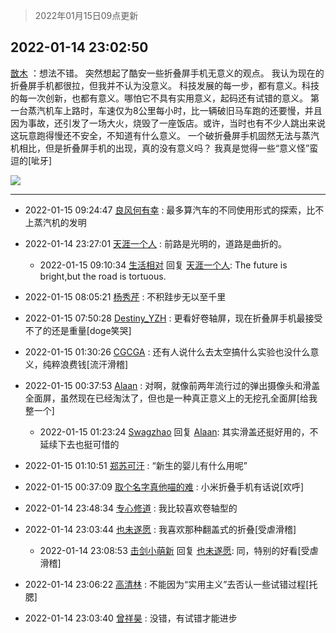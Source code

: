 > 2022年01月15日09点更新
<link rel="stylesheet" href="https://cdn.jsdelivr.net/gh/taotie6/sampleJSON@main/css/photo_show.css">
<meta name="referrer" content="no-referrer" />


 ## 2022-01-14 23:02:50 

 [㪚木](https://www.coolapk.com/feed/32826341?shareKey=NDIzMzRmNjU3MWM5NjFlMTlkZDc~) ：想法不错。
突然想起了酷安一些折叠屏手机无意义的观点。
我认为现在的折叠屏手机都很拉，但我并不认为没意义。
科技发展的每一步，都有意义。科技的每一次创新，也都有意义。哪怕它不具有实用意义，起码还有试错的意义。
第一台蒸汽机车上路时，车速仅为8公里每小时，比一辆破旧马车跑的还要慢<!--break-->，并且因为事故，还引发了一场大火，烧毁了一座饭店。或许，当时也有不少人跳出来说这玩意跑得慢还不安全，不知道有什么意义。
一个破折叠屏手机固然无法与蒸汽机相比，但是折叠屏手机的出现，真的没有意义吗？
我真是觉得一些“意义怪”蛮逗的[呲牙] 

<div class="album">
<img class="img-item" src="https://image.coolapk.com/feed/2019/0515/09/1081091_3748_1897@180x122.gif" />
</div>

 ------- 

- 2022-01-15 09:24:47 [良风何有幸](uid=1970048) : 最多算汽车的不同使用形式的探索，比不上蒸汽机的发明 

- 2022-01-14 23:27:01 [天涯一个人](uid=3225865) : 前路是光明的，道路是曲折的。 

    - 2022-01-15 09:10:34 [生活相对](uid=3983943) 回复 [天涯一个人](uid=3225865): The future is bright,but the road is tortuous. 

- 2022-01-15 08:05:21 [杨秀芹](uid=1849145) : 不积跬步无以至千里 

- 2022-01-15 07:50:28 [Destiny_YZH](uid=424012) : 更看好卷轴屏，现在折叠屏手机最接受不了的还是重量[doge笑哭] 

- 2022-01-15 01:30:26 [CGCGA](uid=2462492) : 还有人说什么去太空搞什么实验也没什么意义，纯粹浪费钱[流汗滑稽] 

- 2022-01-15 00:37:53 [Alaan](uid=2552665) : 对啊，就像前两年流行过的弹出摄像头和滑盖全面屏，虽然现在已经淘汰了，但也是一种真正意义上的无挖孔全面屏[给我整一个] 

    - 2022-01-15 01:23:24 [Swagzhao](uid=3229387) 回复 [Alaan](uid=2552665): 其实滑盖还挺好用的，不延续下去也挺可惜的 

- 2022-01-15 01:10:51 [郑苏可汗](uid=678781) : “新生的婴儿有什么用呢” 

- 2022-01-15 00:37:09 [取个名字真他喵的难](uid=2242411) : 小米折叠手机有话说[欢呼] 

- 2022-01-14 23:48:34 [专心修道](uid=3218687) : 我比较喜欢卷轴型的 

- 2022-01-14 23:03:44 [也未遂愿](uid=3056500) : 我喜欢那种翻盖式的折叠[受虐滑稽] 

    - 2022-01-14 23:08:53 [击剑小萌新](uid=3435660) 回复 [也未遂愿](uid=3056500): 同，特别的好看[受虐滑稽] 

- 2022-01-14 23:06:22 [高清林](uid=8114305) : 不能因为“实用主义”去否认一些试错过程[托腮] 

- 2022-01-14 23:03:40 [曾祥昊](uid=6695078) : 没错，有试错才能进步 


